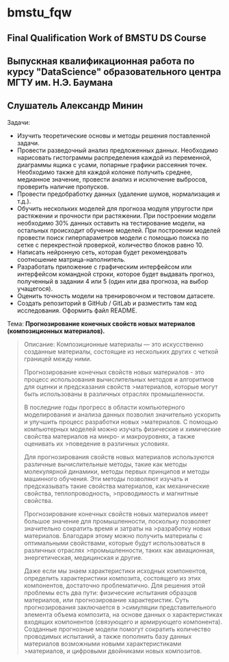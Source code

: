 # bmstu_fqw
## Final Qualification Work of BMSTU DS Course
## Выпускная квалификационная работа по курсу "DataScience" образовательного центра МГТУ им. Н.Э. Баумана 
## Слушатель Александр Минин


Задачи:
* Изучить теоретические основы и методы решения поставленной задачи.
* Провести разведочный анализ предложенных данных. Необходимо нарисовать гистограммы распределения каждой из переменной, диаграммы ящика с усами, попарные графики рассеяния точек. Необходимо также для каждой колонке получить среднее, медианное значение, провести анализ и исключение выбросов, проверить наличие пропусков.
* Провести предобработку данных (удаление шумов, нормализация и т.д.).
* Обучить нескольких моделей для прогноза модуля упругости при растяжении и прочности при растяжении. При построении модели необходимо 30% данных оставить на тестирование модели, на остальных происходит обучение моделей. При построении моделей провести поиск гиперпараметров модели с помощью поиска по сетке с перекрестной проверкой, количество блоков равно 10.
* Написать нейронную сеть, которая будет рекомендовать соотношение матрица-наполнитель.
* Разработать приложение с графическим интерфейсом или интерфейсом командной строки, которое будет выдавать прогноз, полученный в задании 4 или 5 (один или два прогноза, на выбор учащегося).
* Оценить точность модели на тренировочном и тестовом датасете.
* Создать репозиторий в GitHub / GitLab и разместить там код исследования. Оформить файл README.


Тема: **Прогнозирование конечных свойств новых материалов (композиционных материалов).**

> Описание: 
> Композиционные материалы — это искусственно созданные материалы, состоящие из нескольких других с четкой границей между ними. 
> 
> Прогнозирование конечных свойств новых материалов - это процесс использования вычислительных методов и алгоритмов для оценки и предсказания свойств >материалов, которые могут быть использованы в различных отраслях промышленности.
>
>В последние годы прогресс в области компьютерного моделирования и анализа данных позволил значительно ускорить и улучшить процесс разработки новых >материалов. С помощью компьютерных моделей можно изучать физические и химические свойства материалов на микро- и макроуровнях, а также оценивать их >поведение в различных условиях.
>
>Для прогнозирования свойств новых материалов используются различные вычислительные методы, такие как методы молекулярной динамики, методы первых принципов и методы машинного обучения. Эти методы позволяют изучать и предсказывать такие свойства материалов, как механические свойства, теплопроводность, >проводимость и магнитные свойства.
>
>Прогнозирование конечных свойств новых материалов имеет большое значение для промышленности, поскольку позволяет значительно сократить время и затраты на >разработку новых материалов. Благодаря этому можно получить материалы с оптимальными свойствами, которые будут использоваться в различных отраслях >промышленности, таких как авиационная, энергетическая, медицинская и другие.
> 
> Даже если мы знаем характеристики исходных компонентов, определить характеристики композита, состоящего из этих компонентов, достаточно проблематично. Для решения этой проблемы есть два пути: физические испытания образцов материалов, или прогнозирование характеристик. Суть прогнозирования заключается в >симуляции представительного элемента объема композита, на основе данных о характеристиках входящих компонентов (связующего и армирующего компонента). Созданные прогнозные модели помогут сократить количество проводимых испытаний, а также пополнить базу данных материалов возможными новыми характеристиками >материалов, и цифровыми двойниками новых композитов.
